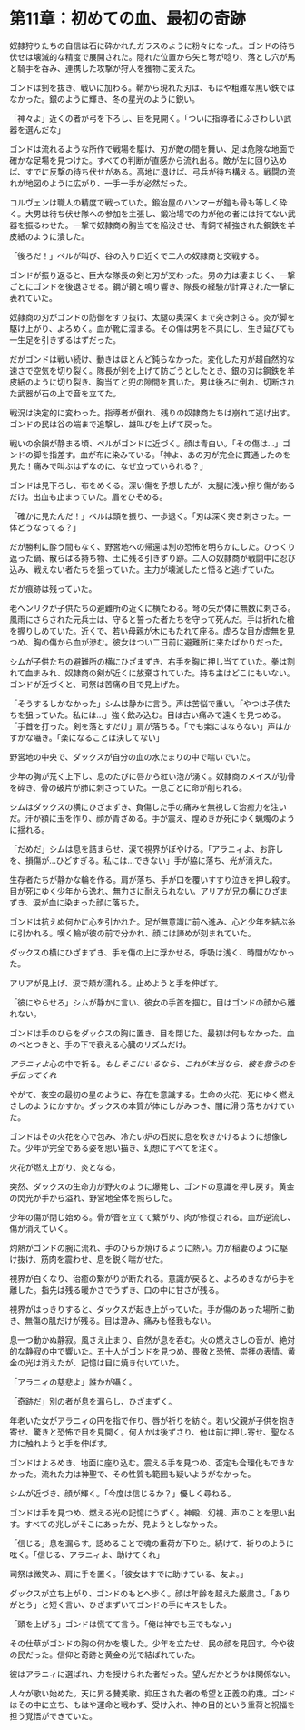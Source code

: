 # 第11章：初めての血、最初の奇跡

奴隷狩りたちの自信は石に砕かれたガラスのように粉々になった。ゴンドの待ち伏せは壊滅的な精度で展開された。隠れた位置から矢と弩が唸り、落とし穴が馬と騎手を呑み、連携した攻撃が狩人を獲物に変えた。

ゴンドは剣を抜き、戦いに加わる。鞘から現れた刃は、もはや粗雑な黒い鉄ではなかった。銀のように輝き、冬の星光のように鋭い。

「神々よ」近くの者が弓を下ろし、目を見開く。「ついに指導者にふさわしい武器を選んだな」

ゴンドは流れるような所作で戦場を駆け、刃が敵の間を舞い、足は危険な地面で確かな足場を見つけた。すべての判断が直感から流れ出る。敵が左に回り込めば、すでに反撃の待ち伏せがある。高地に退けば、弓兵が待ち構える。戦闘の流れが地図のように広がり、一手一手が必然だった。

コルヴェンは職人の精度で戦っていた。鍛冶屋のハンマーが鎧も骨も等しく砕く。大男は待ち伏せ隊への参加を主張し、鍛冶場での力が他の者には持てない武器を振るわせた。一撃で奴隷商の胸当てを陥没させ、青銅で補強された鋼鉄を羊皮紙のように潰した。

「後ろだ！」ペルが叫び、谷の入り口近くで二人の奴隷商と交戦する。

ゴンドが振り返ると、巨大な隊長の剣と刃が交わった。男の力は凄まじく、一撃ごとにゴンドを後退させる。鋼が鋼と鳴り響き、隊長の経験が計算された一撃に表れていた。

奴隷商の刃がゴンドの防御をすり抜け、太腿の奥深くまで突き刺さる。炎が脚を駆け上がり、よろめく。血が靴に溜まる。その傷は男を不具にし、生き延びても一生足を引きずるはずだった。

だがゴンドは戦い続け、動きはほとんど鈍らなかった。変化した刃が超自然的な速さで空気を切り裂く。隊長が剣を上げて防ごうとしたとき、銀の刃は鋼鉄を羊皮紙のように切り裂き、胸当てと兜の隙間を貫いた。男は後ろに倒れ、切断された武器が石の上で音を立てた。

戦況は決定的に変わった。指導者が倒れ、残りの奴隷商たちは崩れて逃げ出す。ゴンドの民は谷の端まで追撃し、雄叫びを上げて戻った。

戦いの余韻が静まる頃、ペルがゴンドに近づく。顔は青白い。「その傷は…」ゴンドの脚を指差す。血が布に染みている。「神よ、あの刃が完全に貫通したのを見た！痛みで叫ぶはずなのに、なぜ立っていられる？」

ゴンドは見下ろし、布をめくる。深い傷を予想したが、太腿に浅い擦り傷があるだけ。出血も止まっていた。眉をひそめる。

「確かに見たんだ！」ペルは頭を振り、一歩退く。「刃は深く突き刺さった。一体どうなってる？」

だが勝利に酔う間もなく、野営地への帰還は別の恐怖を明らかにした。ひっくり返った鍋、散らばる持ち物、土に残る引きずり跡。二人の奴隷商が戦闘中に忍び込み、戦えない者たちを狙っていた。主力が壊滅したと悟ると逃げていた。

だが痕跡は残っていた。

老ヘンリクが子供たちの避難所の近くに横たわる。弩の矢が体に無数に刺さる。風雨にさらされた元兵士は、守ると誓った者たちを守って死んだ。手は折れた槍を握りしめていた。近くで、若い母親が木にもたれて座る。虚ろな目が虚無を見つめ、胸の傷から血が滲む。彼女はつい二日前に避難所に来たばかりだった。

シムが子供たちの避難所の横にひざまずき、右手を胸に押し当てていた。拳は割れて血まみれ、奴隷商の剣が近くに放棄されていた。持ち主はどこにもいない。ゴンドが近づくと、司祭は苦痛の目で見上げた。

「そうするしかなかった」シムは静かに言う。声は苦悩で重い。「やつは子供たちを狙っていた。私には…」強く飲み込む。目は古い痛みで遠くを見つめる。「手首を打った。剣を落とすだけ」肩が落ちる。「でも楽にはならない」声はかすかな囁き。「楽になることは決してない」

野営地の中央で、ダックスが自分の血の水たまりの中で喘いでいた。

少年の胸が荒く上下し、息のたびに唇から紅い泡が湧く。奴隷商のメイスが肋骨を砕き、骨の破片が肺に刺さっていた。一息ごとに命が削られる。

シムはダックスの横にひざまずき、負傷した手の痛みを無視して治癒力を注いだ。汗が額に玉を作り、顔が青ざめる。手が震え、煌めきが死にゆく蝋燭のように揺れる。

「だめだ」シムは息を詰まらせ、涙で視界がぼやける。「アラニィよ、お許しを、損傷が…ひどすぎる。私には…できない」手が脇に落ち、光が消えた。

生存者たちが静かな輪を作る。肩が落ち、手が口を覆いすすり泣きを押し殺す。目が死にゆく少年から逸れ、無力さに耐えられない。アリアが兄の横にひざまずき、涙が血に染まった顔に落ちた。

ゴンドは抗えぬ何かに心を引かれた。足が無意識に前へ進み、心と少年を結ぶ糸に引かれる。嘆く輪が彼の前で分かれ、顔には諦めが刻まれていた。

ダックスの横にひざまずき、手を傷の上に浮かせる。呼吸は浅く、時間がなかった。

アリアが見上げ、涙で頬が濡れる。止めようと手を伸ばす。

「彼にやらせろ」シムが静かに言い、彼女の手首を掴む。目はゴンドの顔から離れない。

ゴンドは手のひらをダックスの胸に置き、目を閉じた。最初は何もなかった。血のべとつきと、手の下で衰える心臓のリズムだけ。

*アラニィよ*心の中で祈る。*もしそこにいるなら、これが本当なら、彼を救うのを手伝ってくれ*

やがて、夜空の最初の星のように、存在を意識する。生命の火花、死にゆく燃えさしのようにかすか。ダックスの本質が体にしがみつき、闇に滑り落ちかけていた。

ゴンドはその火花を心で包み、冷たい炉の石炭に息を吹きかけるように想像した。少年が完全である姿を思い描き、幻想にすべてを注ぐ。

火花が燃え上がり、炎となる。

突然、ダックスの生命力が野火のように爆発し、ゴンドの意識を押し戻す。黄金の閃光が手から溢れ、野営地全体を照らした。

少年の傷が閉じ始める。骨が音を立てて繋がり、肉が修復される。血が逆流し、傷が消えていく。

灼熱がゴンドの腕に流れ、手のひらが焼けるように熱い。力が稲妻のように駆け抜け、筋肉を震わせ、息を鋭く喘がせた。

視界が白くなり、治癒の繋がりが断たれる。意識が戻ると、よろめきながら手を離した。指先は残る暖かさでうずき、口の中に甘さが残る。

視界がはっきりすると、ダックスが起き上がっていた。手が傷のあった場所に動き、無傷の肌だけが残る。目は澄み、痛みも怪我もない。

息一つ動かぬ静寂。風さえ止まり、自然が息を呑む。火の燃えさしの音が、絶対的な静寂の中で響いた。五十人がゴンドを見つめ、畏敬と恐怖、崇拝の表情。黄金の光は消えたが、記憶は目に焼き付いていた。

「アラニィの慈悲よ」誰かが囁く。

「奇跡だ」別の者が息を漏らし、ひざまずく。

年老いた女がアラニィの円を指で作り、唇が祈りを紡ぐ。若い父親が子供を抱き寄せ、驚きと恐怖で目を見開く。何人かは後ずさり、他は前に押し寄せ、聖なる力に触れようと手を伸ばす。

ゴンドはよろめき、地面に座り込む。震える手を見つめ、否定も合理化もできなかった。流れた力は神聖で、その性質も範囲も疑いようがなかった。

シムが近づき、顔が輝く。「今度は信じるか？」優しく尋ねる。

ゴンドは手を見つめ、燃える光の記憶にうずく。神殿、幻視、声のことを思い出す。すべての兆しがそこにあったが、見ようとしなかった。

「信じる」息を漏らす。認めることで魂の重荷が下りた。続けて、祈りのように呟く。「信じる、アラニィよ、助けてくれ」

司祭は微笑み、肩に手を置く。「彼女はすでに助けている、友よ。」

ダックスが立ち上がり、ゴンドのもとへ歩く。顔は年齢を超えた厳粛さ。「ありがとう」と短く言い、ひざまずいてゴンドの手にキスをした。

「頭を上げろ」ゴンドは慌てて言う。「俺は神でも王でもない」

その仕草がゴンドの胸の何かを壊した。少年を立たせ、民の顔を見回す。今や彼の民だった。信仰と奇跡と黄金の光で結ばれていた。

彼はアラニィに選ばれ、力を授けられた者だった。望んだかどうかは関係ない。

人々が歌い始めた。天に昇る賛美歌、抑圧された者の希望と正義の約束。ゴンドはその中に立ち、もはや運命と戦わず、受け入れ、神の目的という重荷と祝福を担う覚悟ができていた。
